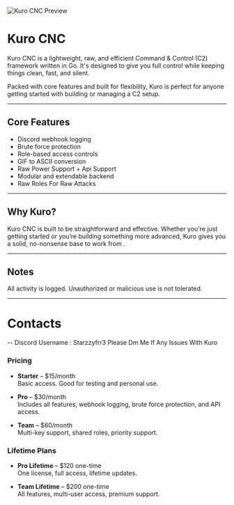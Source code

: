 ![Kuro CNC Preview](https://i.postimg.cc/Y0LP3TTn/your-image.png)

# Kuro CNC

Kuro CNC is a lightweight, raw, and efficient Command & Control (C2) framework written in Go. It's designed to give you full control while keeping things clean, fast, and silent.

Packed with core features and built for flexibility, Kuro is perfect for anyone getting started with building or managing a C2 setup.

---

## Core Features

- Discord webhook logging
- Brute force protection
- Role-based access controls
- GIF to ASCII conversion
- Raw Power Support + Api Support
- Modular and extendable backend
- Raw Roles For Raw Attacks

---

## Why Kuro?

Kuro CNC is built to be straightforward and effective. Whether you're just getting started or you’re building something more advanced, Kuro gives you a solid, no-nonsense base to work from .

---

## Notes

All activity is logged. Unauthorized or malicious use is not tolerated.

---
# Contacts
-- Discord Username : Starzzyfrr3
Please Dm Me If Any Issues With Kuro

### Pricing

- **Starter** – $15/month  
  Basic access. Good for testing and personal use.

- **Pro** – $30/month  
  Includes all features, webhook logging, brute force protection, and API access.

- **Team** – $60/month  
  Multi-key support, shared roles, priority support.

### Lifetime Plans

- **Pro Lifetime** – $120 one-time  
  One license, full access, lifetime updates.

- **Team Lifetime** – $200 one-time  
  All features, multi-user access, premium support.
